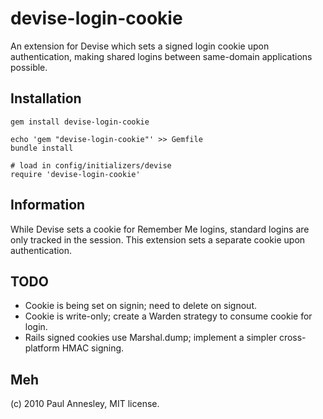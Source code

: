 devise-login-cookie
===================

An extension for Devise which sets a signed login cookie upon authentication, making shared logins between same-domain applications possible.


Installation
------------

    gem install devise-login-cookie

    echo 'gem "devise-login-cookie"' >> Gemfile
    bundle install

    # load in config/initializers/devise
    require 'devise-login-cookie'


Information
-----------

While Devise sets a cookie for Remember Me logins, standard logins are only tracked in the session.
This extension sets a separate cookie upon authentication.


TODO
----

* Cookie is being set on signin; need to delete on signout.
* Cookie is write-only; create a Warden strategy to consume cookie for login.
* Rails signed cookies use Marshal.dump; implement a simpler cross-platform HMAC signing.


Meh
---

(c) 2010 Paul Annesley, MIT license.
